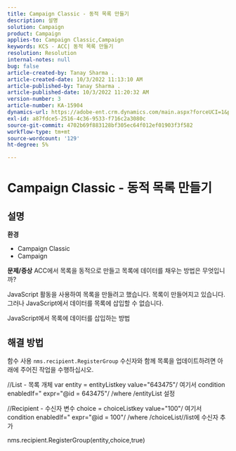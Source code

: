 ```yaml
---
title: Campaign Classic - 동적 목록 만들기
description: 설명
solution: Campaign
product: Campaign
applies-to: Campaign Classic,Campaign
keywords: KCS - ACC| 동적 목록 만들기
resolution: Resolution
internal-notes: null
bug: false
article-created-by: Tanay Sharma .
article-created-date: 10/3/2022 11:13:10 AM
article-published-by: Tanay Sharma .
article-published-date: 10/3/2022 11:20:32 AM
version-number: 3
article-number: KA-15904
dynamics-url: https://adobe-ent.crm.dynamics.com/main.aspx?forceUCI=1&pagetype=entityrecord&etn=knowledgearticle&id=06e6a659-0c43-ed11-bba2-0022480868ff
exl-id: a87fdce5-2516-4c36-9533-f716c2a3080c
source-git-commit: 4702b69f883128bf305ec64f012ef01903f3f582
workflow-type: tm+mt
source-wordcount: '129'
ht-degree: 5%

---
```


# Campaign Classic - 동적 목록 만들기

## 설명

<b>환경</b>
- Campaign Classic
- Campaign



<b>문제/증상</b>
ACC에서 목록을 동적으로 만들고 목록에 데이터를 채우는 방법은 무엇입니까?

JavaScript 활동을 사용하여 목록을 만들려고 했습니다. 목록이 만들어지고 있습니다. 그러나 JavaScript에서 데이터를 목록에 삽입할 수 없습니다.

JavaScript에서 목록에 데이터를 삽입하는 방법


## 해결 방법


함수 사용 `nms.recipient.RegisterGroup` 수신자와 함께 목록을 업데이트하려면 아래에 주어진 작업을 수행하십시오.



//List - 목록 개체 var entity = entityListkey value=&quot;643475&quot;/ 여기서 condition enabledIf=&quot; expr=&quot;@id = 643475&quot;/ /where /entityList 설정



//Recipient - 수신자 변수 choice = choiceListkey value=&quot;100&quot;/ 여기서 condition enabledIf=&quot; expr=&quot;@id = 100&quot;/ /where /choiceList//list에 수신자 추가

nms.recipient.RegisterGroup(entity,choice,true)
